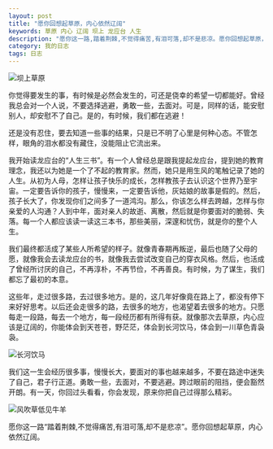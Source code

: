 ```yaml
---
layout: post
title: "愿你回想起草原，内心依然辽阔"
keywords: 草原 内心 辽阔 坝上 龙应台 人生
description: "愿你这一路,踏着荆棘,不觉得痛苦,有泪可落,却不是悲凉。愿你回想起草原，内心依然辽阔。"
category: 我的日志
tags: 日志
---
```


![坝上草原](http://static.konghy.cn/xlwb/imgs/wx3/mw690/c3c88275ly1fg99zbd2v7j243k2b01l0.jpg)

你觉得要发生的事，有时候是必然会发生的，可还是侥幸的希望一切都能好。曾经我总会对一个人说，不要选择逃避，勇敢一些，去面对。可是，同样的话，能安慰别人，却安慰不了自己。是的，有时候，我们都在逃避！

还是没有忍住，要去知道一些事的结果，只是已不明了心里是何种心态。不管怎样，眼角的泪水都没有藏住，没能阻止它流出来。

我开始读龙应台的“人生三书”。有一个人曾经总是跟我提起龙应台，提到她的教育理念，我还以为她是一个了不起的教育家。然而，她只是用生风的笔触记录了她的人生。从初为人母，怎样让孩子快乐的成长，怎样教孩子去认识这个世界乃至宇宙。一定要告诉你的孩子，慢慢来，一定要告诉他，灰姑娘的故事是假的。然后，孩子长大了，你发现你们之间多了一道鸿沟。那么，你该怎么样去跨越，怎样与你亲爱的人沟通？人到中年，面对亲人的故逝、离散，然后就是你要面对的脆弱、失落。每一个人都应该读一读这三本书，那些美丽，深邃和忧伤，就是你的整个人生。

我们最终都活成了某些人所希望的样子。就像青春期再叛逆，最后也随了父母的愿，就像我会去读龙应台的书，就像我去尝试改变自己的穿衣风格。然后，也活成了曾经所讨厌的自己，不再淳朴，不再节俭，不再善良。有时候，为了谋生，我们都忘了最初的本意。

这些年，走过很多路，去过很多地方。是的，这几年好像竟在路上了，都没有停下来好好思考。以后还会走很多的路，去很多的地方，也渴望着去很多的地方。只愿每走一段路，每去一个地方，每一段经历都有所得有获。就像那次去草原，内心应该是辽阔的，你能体会到天苍苍，野茫茫，体会到长河饮马，体会到一川草色青袅袅。

![长河饮马](http://static.konghy.cn/xlwb/imgs/wx4/mw690/c3c88275ly1fg99zdig68j20zk0qo0xj.jpg)

我们这一生会经历很多事，慢慢长大，要面对的事也越来越多，不要在路途中迷失了自己，君子行正道。勇敢一些，去面对，不要逃避。跨过眼前的阻挡，便会豁然开朗。有一天，你回过头看看，你会发现，原来你把自己过得那么精彩。

![风吹草低见牛羊](http://static.konghy.cn/xlwb/imgs/wx3/mw690/c3c88275ly1fg99zcyh9gj243k2b0hdv.jpg)

愿你这一路“踏着荆棘,不觉得痛苦,有泪可落,却不是悲凉”。愿你回想起草原，内心依然辽阔。
